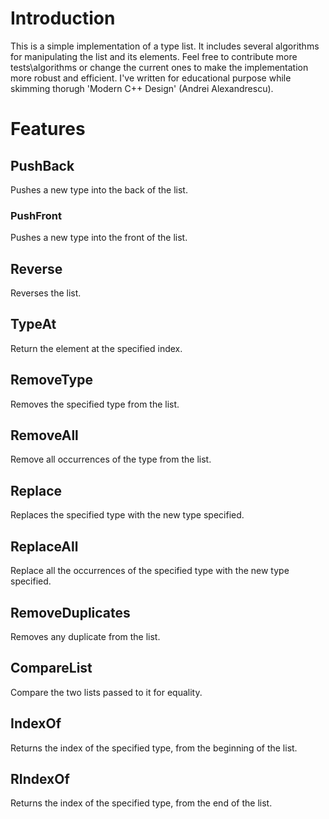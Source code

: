 # Introduction
This is a simple implementation of a type list.
It includes several algorithms for manipulating the list and its elements.
Feel free to contribute more tests\algorithms or change the current ones 
to make the implementation more robust and efficient.
I've written for educational purpose while skimming thorugh 'Modern C++ Design' (Andrei Alexandrescu).

# Features

## PushBack
Pushes a new type into the back of the list.

### PushFront
Pushes a new type into the front of the list.

## Reverse
Reverses the list.

## TypeAt
Return the element at the specified index.

## RemoveType
Removes the specified type from the list.

## RemoveAll
Remove all occurrences of the type from the list.

## Replace
Replaces the specified type with the new type specified.

## ReplaceAll
Replace all the occurrences of the specified type with the new type specified.

## RemoveDuplicates
Removes any duplicate from the list.

## CompareList
Compare the two lists passed to it for equality.

## IndexOf
Returns the index of the specified type, from the beginning of the list.

## RIndexOf
Returns the index of the specified type, from the end of the list.
